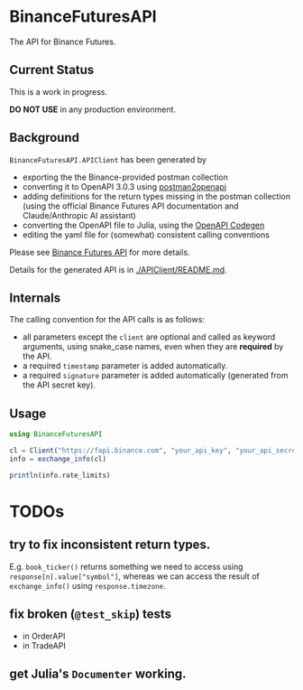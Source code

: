 # BinanceFuturesAPI

The API for Binance Futures.

## Current Status

This is a work in progress.

**DO NOT USE** in any production environment.

## Background

`BinanceFuturesAPI.APIClient` has been generated by
- exporting the the Binance-provided postman collection
- converting it to OpenAPI 3.0.3 using [postman2openapi](https://github.com/kevinswiber/postman2openapi)
- adding definitions for the return types missing in the postman collection (using the official Binance Futures API documentation
  and Claude/Anthropic AI assistant)
- converting the OpenAPI file to Julia, using the [OpenAPI Codegen](https://github.com/openapitools/openapi-generator)
- editing the yaml file for (somewhat) consistent calling conventions

Please see [Binance Futures API](https://developers.binance.com/docs/derivatives/) for more details.

Details for the generated API is in [./APIClient/README.md](./APIClient/README.md).

## Internals

The calling convention for the API calls is as follows:
- all parameters except the `client` are optional and called as keyword arguments, using snake_case names, even when they are **required** by the API.
- a required `timestamp` parameter is added automatically.
- a required `signature` parameter is added automatically (generated from the API secret key).



## Usage

```julia
using BinanceFuturesAPI

cl = Client("https://fapi.binance.com", "your_api_key", "your_api_secret")
info = exchange_info(cl)

println(info.rate_limits)

```

# TODOs

## try to fix inconsistent return types.

E.g. `book_ticker()` returns something we need to access using `response[n].value["symbol"]`, whereas we can access the result of `exchange_info()` using `response.timezone`.

## fix broken (`@test_skip`) tests

- in OrderAPI
- in TradeAPI

## get Julia's `Documenter`  working.
